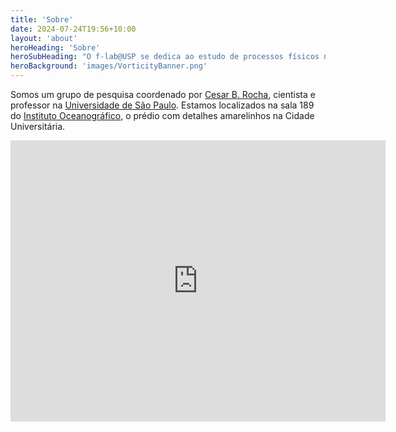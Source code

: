 ```yaml
---
title: 'Sobre'
date: 2024-07-24T19:56+10:00
layout: 'about'
heroHeading: 'Sobre'
heroSubHeading: "O f-lab@USP se dedica ao estudo de processos físicos no oceano que são fundamentais para o funcionamento do clima global. "
heroBackground: 'images/VorticityBanner.png'
---
```


Somos um grupo de pesquisa coordenado por [Cesar B. Rocha](https://cesar-rocha.github.io),  cientista e professor na [Universidade de São Paulo](https://www.usp.br). Estamos localizados na sala 189 do [Instituto Oceanográfico](https://www.io.usp.br), o prédio com detalhes amarelinhos na Cidade Universitária.

<iframe src="https://www.google.com/maps/embed?pb=!1m18!1m12!1m3!1d3552.4417799367393!2d-46.73415528509903!3d-23.561062584682983!2m3!1f0!2f0!3f0!3m2!1i1024!2i768!4f13.1!3m3!1m2!1s0x94ce5614eb7ce75b%3A0x77ccdddc83d90705!2sPra%C3%A7a%20Oceanogr%C3%A1fico%2C%20191%20-%20Vila%20Universitaria%2C%20S%C3%A3o%20Paulo%20-%20SP%2C%2005508-120!5e1!3m2!1spt-BR!2sbr!4v1680473138877!5m2!1spt-BR!2sbr" width="600" height="450" style="border:0;" allowfullscreen="" loading="lazy" referrerpolicy="no-referrer-when-downgrade"></iframe>